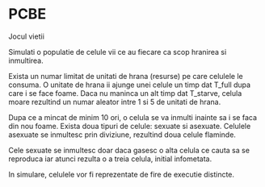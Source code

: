 # PCBE
Jocul vietii

Simulati o populatie de celule vii ce au fiecare ca scop hranirea si inmultirea.

Exista un numar limitat de unitati de hrana (resurse) pe care celulele le consuma. O unitate de hrana ii ajunge unei celule un timp dat T_full dupa care i se face foame. Daca nu maninca un alt timp dat T_starve, celula moare rezultind un numar aleator intre 1 si 5 de unitati de hrana.

Dupa ce a mincat de minim 10 ori, o celula se va inmulti inainte sa i se faca din nou foame. Exista doua tipuri de celule: sexuate si asexuate. Celulele asexuate se inmultesc prin diviziune, rezultind doua celule flaminde.

Cele sexuate se inmultesc doar daca gasesc o alta celula ce cauta sa se reproduca iar atunci rezulta o a treia celula, initial infometata.

In simulare, celulele vor fi reprezentate de fire de executie distincte.
